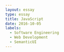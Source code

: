 ```yaml
---
layout: essay
type: essay
title: JavaScript
date: 2016-10-05
labels:
  - Software Engineering
  - Web Development
  - SemanticUI
---
```

